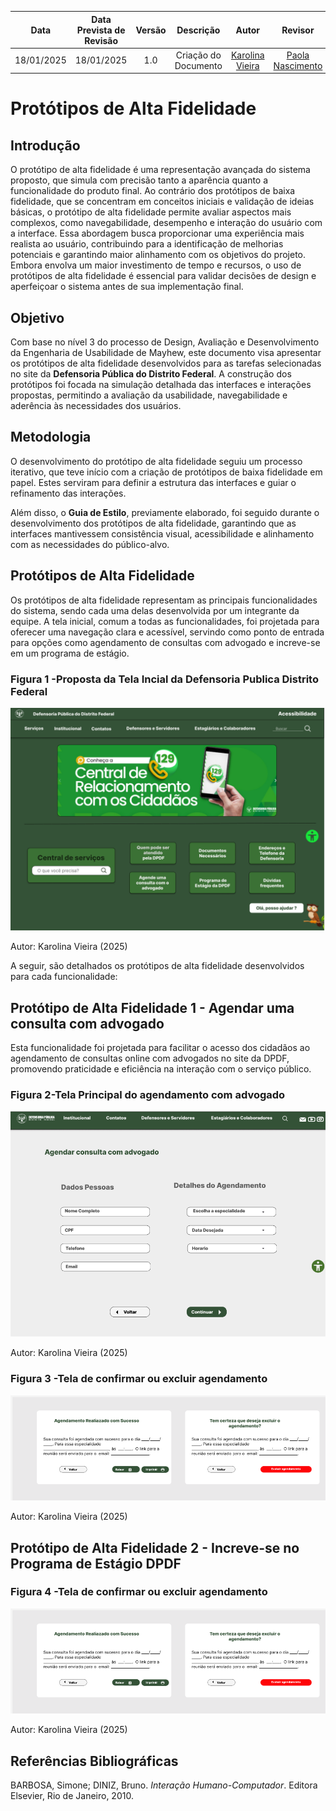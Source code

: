 |    **Data**    | **Data Prevista de Revisão** | **Versão** |        **Descrição**        |                 **Autor**                 |                **Revisor**                 |
|:--------------:|:---------------------------:|:----------:|:---------------------------:|:-----------------------------------------:|:------------------------------------------:|
|  18/01/2025   |       18/01/2025 |  1.0     |     Criação do Documento     | [Karolina Vieira](https://github.com/Karolina91) |  [Paola Nascimento](https://github.com/paolaalim) |

# Protótipos de Alta Fidelidade

## Introdução
O protótipo de alta fidelidade é uma representação avançada do sistema proposto, que simula com precisão tanto a aparência quanto a funcionalidade do produto final. Ao contrário dos protótipos de baixa fidelidade, que se concentram em conceitos iniciais e validação de ideias básicas, o protótipo de alta fidelidade permite avaliar aspectos mais complexos, como navegabilidade, desempenho e interação do usuário com a interface. Essa abordagem busca proporcionar uma experiência mais realista ao usuário, contribuindo para a identificação de melhorias potenciais e garantindo maior alinhamento com os objetivos do projeto. Embora envolva um maior investimento de tempo e recursos, o uso de protótipos de alta fidelidade é essencial para validar decisões de design e aperfeiçoar o sistema antes de sua implementação final.

## Objetivo
Com base no nível 3 do processo de Design, Avaliação e Desenvolvimento da Engenharia de Usabilidade de Mayhew, este documento visa apresentar os protótipos de alta fidelidade desenvolvidos para as tarefas selecionadas no site da **Defensoria Pública do Distrito Federal**. A construção dos protótipos foi focada na simulação detalhada das interfaces e interações propostas, permitindo a avaliação da usabilidade, navegabilidade e aderência às necessidades dos usuários.

## Metodologia
O desenvolvimento do protótipo de alta fidelidade seguiu um processo iterativo, que teve início com a criação de protótipos de baixa fidelidade em papel. Estes serviram para definir a estrutura das interfaces e guiar o refinamento das interações.

Além disso, o **Guia de Estilo**, previamente elaborado, foi seguido durante o desenvolvimento dos protótipos de alta fidelidade, garantindo que as interfaces mantivessem consistência visual, acessibilidade e alinhamento com as necessidades do público-alvo.

## Protótipos de Alta Fidelidade
Os protótipos de alta fidelidade representam as principais funcionalidades do sistema, sendo cada uma delas desenvolvida por um integrante da equipe. A tela inicial, comum a todas as funcionalidades, foi projetada para oferecer uma navegação clara e acessível, servindo como ponto de entrada para opções como agendamento de consultas com advogado e increve-se em um programa de estágio. 

### Figura 1 -Proposta da Tela Incial da Defensoria Publica Distrito Federal 
![Figura 1 - Tela Inicial](../assets/images/telainicialprototipo.png)
<figcaption>Autor: Karolina Vieira (2025)</figcaption>

A seguir, são detalhados os protótipos de alta fidelidade desenvolvidos para cada funcionalidade:

## Protótipo de Alta Fidelidade 1 - Agendar uma consulta com advogado

Esta funcionalidade foi projetada para facilitar o acesso dos cidadãos ao agendamento de consultas online com advogados no site da DPDF, promovendo praticidade e eficiência na interação com o serviço público.

### Figura 2-Tela Principal do agendamento com advogado
![Figura 1 - Tela Inicial](../assets/images/telaPrincipal.png)
<figcaption>Autor: Karolina Vieira (2025)</figcaption>

### Figura 3 -Tela de confirmar ou excluir agendamento
![Figura 1 - Tela Inicial](../assets/images/confirmarAgendamento.png)<figcaption>Autor: Karolina Vieira (2025)</figcaption>








## Protótipo de Alta Fidelidade 2 - Increve-se no Programa de Estágio DPDF


### Figura 4 -Tela de confirmar ou excluir agendamento
![Figura 1 - Tela Inicial](../assets/images/confirmarAgendamento.png)<figcaption>Autor: Karolina Vieira (2025)</figcaption>



## Referências Bibliográficas
BARBOSA, Simone; DINIZ, Bruno. *Interação Humano-Computador*. Editora Elsevier, Rio de Janeiro, 2010.
